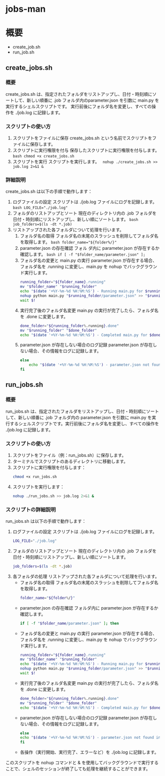 jobs-man
===

# 概要

- create_job.sh
- run_job.sh

## create_jobs.sh

### 概要
create_jobs.sh は、指定されたフォルダをリストアップし、日付・時刻順にソートして、新しい順番に .job フォルダ内のparameter.json を引数に main.py を実行するシェルスクリプトです。
実行前後にフォルダ名を変更し、すべての操作を ./job.log に記録します。

### スクリプトの使い方

1. スクリプトをファイルに保存
create_jobs.sh という名前でスクリプトをファイルに保存します。
1. スクリプトに実行権限を付与
保存したスクリプトに実行権限を付与します。
```bash chmod +x create_jobs.sh```
1. スクリプトを実行
スクリプトを実行します。
``` nohup ./create_jobs.sh >> job.log 2>&1 &```

### 詳細説明

create_jobs.sh は以下の手順で動作します：

1. ログファイルの設定
スクリプトは ./job.log ファイルにログを記録します。
```bash LOG_FILE="./job.log" ```
1. フォルダのリストアップとソート
現在のディレクトリ内の .job フォルダを日付・時刻順にリストアップし、新しい順にソートします。
```bash job_folders=$(ls -dt *.job)```
1. リストアップされた各フォルダについて処理を行います。
    1. フォルダ名の取得
フォルダ名の末尾のスラッシュを削除してフォルダ名を取得します。
    ```bash folder_name="${folder%/}"```
    1. parameter.json の存在確認
    フォル ダ内に parameter.json が存在するか確認します。
    ```bash if [ -f "$folder_name/parameter.json" ];```
    1. フォルダ名の変更と main.py の実行
    parameter.json が存在する場合、フォルダ名を .running に変更し、main.py を nohup でバックグラウンド実行します。
        ```bash
        running_folder="${folder_name}.running"
        mv "$folder_name" "$running_folder"
        echo "$(date '+%Y-%m-%d %H:%M:%S') - Running main.py for $running_folder" >> $LOG_FILE
        nohup python main.py "$running_folder/parameter.json" >> "$running_folder/output.log" 2>&1 &
        wait $!
        ```
    1. 実行完了後のフォルダ名変更
    main.py の実行が完了したら、フォルダ名を .done に変更します。
        ```bash
        done_folder="${running_folder%.running}.done"
        mv "$running_folder" "$done_folder"
        echo "$(date '+%Y-%m-%d %H:%M:%S') - Completed main.py for $done_folder" >> $LOG_FILE
        ```
    1. parameter.json が存在しない場合のログ記録
    parameter.json が存在しない場合、その情報をログに記録します。
        ```bash
        else
            echo "$(date '+%Y-%m-%d %H:%M:%S') - parameter.json not found in $folder_name" >> $LOG_FILE
        fi
        ```

## run_jobs.sh

### 概要

run_jobs.sh は、指定されたフォルダをリストアップし、日付・時刻順にソートして、新しい順番に .job フォルダ内の parameter.json を引数に main.py を実行するシェルスクリプトです。実行前後にフォルダ名を変更し、すべての操作を ./job.log に記録します。

### スクリプトの使い方

1. スクリプトをファイル（例：run_jobs.sh）に保存します。
1. ターミナルでスクリプトのあるディレクトリに移動します。
1. スクリプトに実行権限を付与します：
    ```bash
    chmod +x run_jobs.sh
    ```
1. スクリプトを実行します：
    ```bash
    nohup ./run_jobs.sh >> job.log 2>&1 &
    ```

### スクリプトの詳細説明

run_jobs.sh は以下の手順で動作します：

1. ログファイルの設定
スクリプトは ./job.log ファイルにログを記録します。
    ```bash
    LOG_FILE="./job.log"
    ```
1. フォルダのリストアップとソート
現在のディレクトリ内の .job フォルダを日付・時刻順にリストアップし、新しい順にソートします。
    ```bash
    job_folders=$(ls -dt *.job)
    ```
1. 各フォルダの処理
リストアップされた各フォルダについて処理を行います。
    - フォルダ名の取得
    フォルダ名の末尾のスラッシュを削除してフォルダ名を取得します。
        ```bash
        folder_name="${folder%/}"
        ```
    - parameter.json の存在確認
    フォルダ内に parameter.json が存在するか確認します。
        ```bash
        if [ -f "$folder_name/parameter.json" ]; then
        ```
    - フォルダ名の変更と main.py の実行
    parameter.json が存在する場合、フォルダ名を .running に変更し、main.py を nohup でバックグラウンド実行します。
        ```bash
        running_folder="${folder_name}.running"
        mv "$folder_name" "$running_folder"
        echo "$(date '+%Y-%m-%d %H:%M:%S') - Running main.py for $running_folder" >> $LOG_FILE
        nohup python main.py "$running_folder/parameter.json" >> "$running_folder/output.log" 2>&1 &
        wait $!
        ```
    - 実行完了後のフォルダ名変更
    main.py の実行が完了したら、フォルダ名を .done に変更します。
        ```bash
        done_folder="${running_folder%.running}.done"
        mv "$running_folder" "$done_folder"
        echo "$(date '+%Y-%m-%d %H:%M:%S') - Completed main.py for $done_folder" >> $LOG_FILE
        ```
    - parameter.json が存在しない場合のログ記録
    parameter.json が存在しない場合、その情報をログに記録します。
        ```bash
        else
        echo "$(date '+%Y-%m-%d %H:%M:%S') - parameter.json not found in $folder_name" >> $LOG_FILE
        fi
        ```
    - 各操作（実行開始、実行完了、エラーなど）を ./job.log に記録します。

このスクリプトを nohup コマンドと & を使用してバックグラウンドで実行することで、シェルのセッションが終了しても処理を継続することができます。